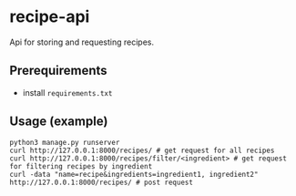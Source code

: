 # recipe-api

Api for storing and requesting recipes.

## Prerequirements

- install `requirements.txt`

## Usage (example)

```
python3 manage.py runserver
curl http://127.0.0.1:8000/recipes/ # get request for all recipes
curl http://127.0.0.1:8000/recipes/filter/<ingredient> # get request for filtering recipes by ingredient
curl -data "name=recipe&ingredients=ingredient1, ingredient2" http://127.0.0.1:8000/recipes/ # post request
